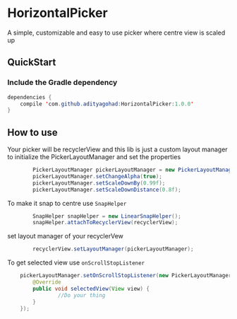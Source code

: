 # HorizontalPicker
A simple, customizable and easy to use picker where centre view is scaled up

## QuickStart ##
### Include the Gradle dependency ###

```java
dependencies {
    compile 'com.github.adityagohad:HorizontalPicker:1.0.0'
}
```
## How to use ##
Your picker will be recyclerView and this lib is just a custom layout manager
to initialize the PickerLayoutManager and set the properties

```java
        PickerLayoutManager pickerLayoutManager = new PickerLayoutManager(this, PickerLayoutManager.HORIZONTAL, false);
        pickerLayoutManager.setChangeAlpha(true);
        pickerLayoutManager.setScaleDownBy(0.99f);
        pickerLayoutManager.setScaleDownDistance(0.8f);
```
To make it snap to centre use ```SnapHelper```

```java
        SnapHelper snapHelper = new LinearSnapHelper();
        snapHelper.attachToRecyclerView(recyclerView);
```
set layout manager of your recyclerVew

```java
        recyclerView.setLayoutManager(pickerLayoutManager);
```

To get selected view use ```onScrollStopListener```

```java
    pickerLayoutManager.setOnScrollStopListener(new PickerLayoutManager.onScrollStopListener() {
        @Override
        public void selectedView(View view) {
                //Do your thing
        }
    });
```
